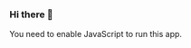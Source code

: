 ### Hi there 👋

<!--
**Dk7474/Dk7474** is a ✨ _special_ ✨ repository because its `README.md` (this file) appears on your GitHub profile.

Here are some ideas to get you started:

- 🔭 I’m currently working on ...
- 🌱 I’m currently learning ...
- 👯 I’m looking to collaborate on ...
- 🤔 I’m looking for help with ...
- 💬 Ask me about ...
- 📫 How to reach me: ...
- 😄 Pronouns: ...
- ⚡ Fun fact: ...
-->

<!doctype html>
<html lang="en">
 
<head>
    <meta charset="utf-8" />
    <meta name="viewport" content="width=device-width,initial-scale=1,maximum-scale=1,user-scalable=no" />
    <meta name="theme-color" content="#000000" />
    <link rel="manifest" href="/lucky7/manifest.json" />
    <link rel="shortcut icon" href="/lucky7/favicon.png" />
    <title>Lucky7</title>
    <script>
        dataLayer = [],
            function(e, t, a, n, r) {
                e[n] = e[n] || [], e[n].push({
                    "gtm.start": (new Date).getTime(),
                    event: "gtm.js"
                });
                var g = t.getElementsByTagName(a)[0],
                    m = t.createElement(a);
                m.async = !0, m.src = "https://www.googletagmanager.com/gtm.js?id=GTM-NPJTZDD", g.parentNode.insertBefore(m, g)
            }(window, document, "script", "dataLayer")
    </script>
</head>
 
<body><noscript><iframe src="https://www.googletagmanager.com/ns.html?id=GTM-NPJTZDD" height="0" width="0" style="display:none;visibility:hidden"></iframe>You need to enable JavaScript to run this app.</noscript>
    <div id="app">
        <div id="root"></div>
        <div id="dialog-container"></div>
        <div id="notification-container"></div>
        <div id="picker-container"></div>
    </div>
    <script>
        ! function(n) {
            function e(e) {
                for (var a, c, f = e[0], d = e[1], b = e[2], r = 0, t = []; r < f.length; r++) c = f[r], u[c] && t.push(u[c][0]), u[c] = 0;
                for (a in d) Object.prototype.hasOwnProperty.call(d, a) && (n[a] = d[a]);
                for (p && p(e); t.length;) t.shift()();
                return i.push.apply(i, b || []), o()
            }
 
            function o() {
                for (var e, a = 0; a < i.length; a++) {
                    for (var c = i[a], f = !0, d = 1; d < c.length; d++) {
                        var b = c[d];
                        0 !== u[b] && (f = !1)
                    }
                    f && (i.splice(a--, 1), e = l(l.s = c[0]))
                }
                return e
            }
            var c = {},
                u = {
                    125: 0
                },
                i = [];
 
            function l(e) {
                if (c[e]) return c[e].exports;
                var a = c[e] = {
                    i: e,
                    l: !1,
                    exports: {}
                };
                return n[e].call(a.exports, a, a.exports, l), a.l = !0, a.exports
            }
            l.e = function(b) {
                var e = [],
                    c = u[b];
                if (0 !== c)
                    if (c) e.push(c[2]);
                    else {
                        var a = new Promise(function(e, a) {
                            c = u[b] = [e, a]
                        });
                        e.push(c[2] = a);
                        var f, r = document.createElement("script");
                        r.charset = "utf-8", r.timeout = 120, l.nc && r.setAttribute("nonce", l.nc), r.src = l.p + "static/js/" + ({} [b] || b) + "." + {
                            0: "873739df",
                            1: "88e25e9e",
                            2: "b8dcbd4e",
                            3: "eeb5deae",
                            4: "4b0ce5a4",
                            5: "c5049798",
                            6: "8ff1905f",
                            7: "aaec513f",
                            8: "f28f3796",
                            9: "5d8278c2",
                            10: "a408268b",
                            11: "cc8e1576",
                            12: "b462aa9d",
                            13: "997754a0",
                            14: "649b599c",
                            15: "6c753a98",
                            16: "8afd1891",
                            17: "f454258d",
                            18: "89d2b6af",
                            19: "575cade9",
                            20: "89097c40",
                            21: "5fa90b30",
                            22: "e2d95d3d",
                            23: "42b48f79",
